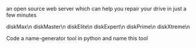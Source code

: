 an open source web server which can help you repair your drive in just a few minutes

diskMax\n
diskMaster\n
diskElite\n
diskExpert\n
diskPrime\n
diskXtreme\n

Code a name-generator tool in python and name this tool
